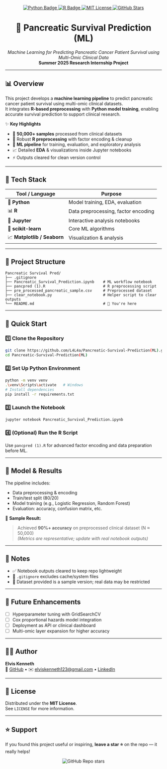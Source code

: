 <!-- PROJECT SHIELDS -->
<p align="center">
  <a href="https://github.com/L4L4a/Pancreatic-Survival-Prediction-ML-">
    <img src="https://img.shields.io/badge/Python-3.10%2B-blue?logo=python&logoColor=white" alt="Python Badge">
  </a>
  <a href="#">
    <img src="https://img.shields.io/badge/R-Preprocessing-276DC3?logo=r&logoColor=white" alt="R Badge">
  </a>
  <a href="https://opensource.org/licenses/MIT">
    <img src="https://img.shields.io/badge/License-MIT-green.svg" alt="MIT License">
  </a>
  <a href="https://github.com/L4L4a/Pancreatic-Survival-Prediction-ML-/stargazers">
    <img src="https://img.shields.io/github/stars/L4L4a/Pancreatic-Survival-Prediction-ML-?style=social" alt="GitHub Stars">
  </a>
</p>


<h1 align="center">🧠 Pancreatic Survival Prediction (ML)</h1>

<p align="center">
  <em>Machine Learning for Predicting Pancreatic Cancer Patient Survival using Multi-Omic Clinical Data</em><br>
  <strong>Summer 2025 Research Internship Project</strong>
</p>

---

## 📊 Overview

This project develops a **machine learning pipeline** to predict pancreatic cancer patient survival using multi-omic clinical datasets.  
It integrates **R-based preprocessing** with **Python model training**, enabling accurate survival prediction to support clinical research.

✨ **Key Highlights**
- 🧪 **50,000+ samples** processed from clinical datasets  
- 🧹 Robust **R preprocessing** with factor encoding & cleanup  
- 🧠 **ML pipeline** for training, evaluation, and exploratory analysis  
- 📈 Detailed **EDA** & visualizations inside Jupyter notebooks  
- ⚡ Outputs cleared for clean version control

---

## 🧰 Tech Stack

| Tool / Language | Purpose |
|------------------|---------|
| 🐍 **Python** | Model training, EDA, evaluation |
| 📊 **R** | Data preprocessing, factor encoding |
| 📓 **Jupyter** | Interactive analysis notebooks |
| 🧠 **scikit-learn** | Core ML algorithms |
| 📈 **Matplotlib / Seaborn** | Visualization & analysis |

---

## 📁 Project Structure

```
Pancreatic Survival Pred/
├── .gitignore
├── Pancreatic_Survival_Prediction.ipynb    # ML workflow notebook
├── pancpred (1).R                          # R preprocessing script
├── pre_processed_pancreatic_sample.csv     # Preprocessed dataset
├── clear_notebook.py                       # Helper script to clear outputs
└── README.md                               # 👋 You're here
```

---

## 🚀 Quick Start

### 1️⃣ Clone the Repository
```bash
git clone https://github.com/L4L4a/Pancreatic-Survival-Prediction(ML).git
cd Pancreatic-Survival-Prediction(ML)
```

### 2️⃣ Set Up Python Environment
```bash
python -m venv venv
.\venv\Scripts\activate   # Windows
# Install dependencies
pip install -r requirements.txt
```

### 3️⃣ Launch the Notebook
```bash
jupyter notebook Pancreatic_Survival_Prediction.ipynb
```

### 4️⃣ (Optional) Run the R Script
Use `pancpred (1).R` for advanced factor encoding and data preparation before ML.

---

## 🧠 Model & Results

The pipeline includes:
- Data preprocessing & encoding  
- Train/test split (80/20)  
- Model training (e.g., Logistic Regression, Random Forest)  
- Evaluation: accuracy, confusion matrix, etc.

📌 **Sample Result:**  
> Achieved **90%+ accuracy** on preprocessed clinical dataset (N ≈ 50,000)  
> *(Metrics are representative; update with real notebook outputs)*

---

## 📝 Notes

- ✅ Notebook outputs cleared to keep repo lightweight  
- 🛑 `.gitignore` excludes cache/system files  
- 🧪 Dataset provided is a sample version; real data may be restricted

---

## 🌱 Future Enhancements

- [ ] Hyperparameter tuning with GridSearchCV  
- [ ] Cox proportional hazards model integration  
- [ ] Deployment as API or clinical dashboard  
- [ ] Multi-omic layer expansion for higher accuracy

---

## 👨‍💻 Author

**Elvis Kenneth**    
🔗 [GitHub](https://github.com/L4L4a) • ✉️ elviskenneth123@gmail.com • [LinkedIn](#)

---

## 🪪 License

Distributed under the **MIT License**.  
See `LICENSE` for more information.

---

## ⭐ Support

If you found this project useful or inspiring, **leave a star ⭐** on the repo — it really helps!

<p align="center">
  <img src="https://img.shields.io/github/stars/L4L4a/Pancreatic-Survival-Prediction-ML-?style=social" alt="GitHub Repo stars">
</p>
